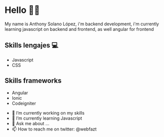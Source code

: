 <!--
**annysdev/annysdev** is a ✨ _special_ ✨ repository because its `README.md` (this file) appears on your GitHub profile.

Here are some ideas to get you started:

- 🔭 I’m currently working on my skills 
- 🌱 I’m currently learning Javascript
- 💬 Ask me about ...
- 📫 How to reach me on twitter: @webfazt
- 😄 Pronouns: ...
- ⚡ Fun fact: ...
-->

# Hello 🙋‍♂

<p>My name is Anthony Solano López, i'm backend development, i'm currently learning javascript on backend and frontend, as well angular for frontend</p>

## Skills lengajes 💻
<ul>
  <li>Javascript</li>
  <li>CSS</li>
</ul>

## Skills frameworks 
<ul>
  <li>Angular</li>
  <li>Ionic</li>
  <li>Codeigniter</li>
</ul>

- 🔭 I’m currently working on my skills 
- 🌱 I’m currently learning Javascript
- 💬 Ask me about ...
- 📫 How to reach me on twitter: @webfazt
